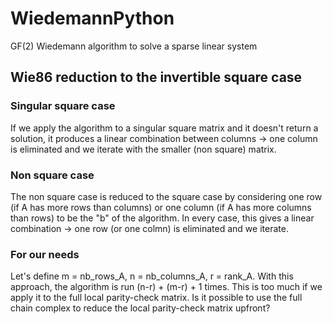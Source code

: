 # WiedemannPython
GF(2) Wiedemann algorithm to solve a sparse linear system

## Wie86 reduction to the invertible square case

### Singular square case

If we apply the algorithm to a singular square matrix and it doesn't return a solution, it produces a linear combination between columns -> one column is eliminated and we iterate with the smaller (non square) matrix.

### Non square case

The non square case is reduced to the square case by considering one row (if A has more rows than columns) or one column (if A has more columns than rows) to be the "b" of the algorithm.
In every case, this gives a linear combination -> one row (or one colmn) is eliminated and we iterate.

### For our needs

Let's define m = nb_rows_A, n = nb_columns_A, r = rank_A.
With this approach,  the algorithm is run (n-r) + (m-r) + 1 times. This is too much if we apply it to the full local parity-check matrix.
Is it possible to use the full chain complex to reduce the local parity-check matrix upfront?




